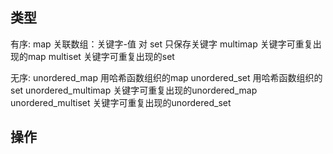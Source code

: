 ## 类型
有序:
map                                                关联数组：关键字-值 对
set                                                   只保存关键字
multimap                                        关键字可重复出现的map
multiset                                           关键字可重复出现的set

无序:
unordered_map                             用哈希函数组织的map
unordered_set                                用哈希函数组织的set
unordered_multimap                     关键字可重复出现的unordered_map
unordered_multiset                       关键字可重复出现的unordered_set

## 操作
